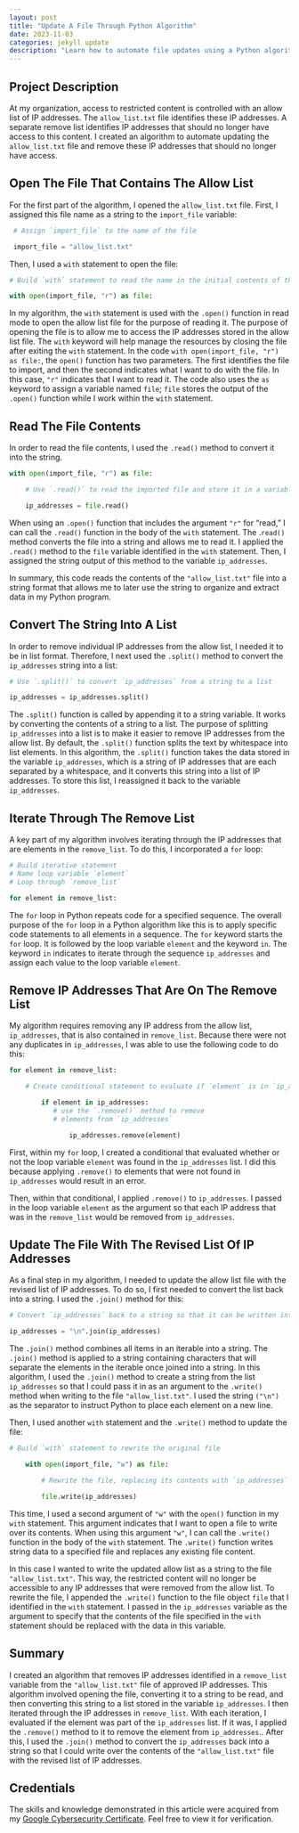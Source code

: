 ```yaml
---
layout: post
title: "Update A File Through Python Algorithm"
date: 2023-11-03
categories: jekyll update
description: "Learn how to automate file updates using a Python algorithm"
---
```


## Project Description

At my organization, access to restricted content is controlled with an allow list of IP addresses. The `allow_list.txt` file identifies these IP addresses. A separate remove list identifies IP addresses that should no longer have access to this content. I created an algorithm to automate updating the `allow_list.txt` file and remove these IP addresses that should no longer have access.

## Open The File That Contains The Allow List

For the first part of the algorithm, I opened the `allow_list.txt` file. First, I assigned this file name as a string to the `import_file` variable:

```python
 # Assign `import_file` to the name of the file

 import_file = "allow_list.txt"
```
Then, I used a `with` statement to open the file:

```python
# Build `with` statement to read the name in the initial contents of the file

with open(import_file, "r") as file:
```

In my algorithm, the `with` statement is used with the `.open()` function in read mode to open the allow list file for the purpose of reading it. The purpose of opening the file is to allow me to access the IP addresses stored in the allow list file. The `with` keyword will help manage the resources by closing the file after exiting the `with` statement. In the code `with open(import_file, "r") as file:`, the `open()` function has two parameters. The first identifies the file to import, and then the second indicates what I want to do with the file. In this case, `"r"` indicates that I want to read it. The code also uses the `as` keyword to assign a variable named `file`; `file` stores the output of the `.open()` function while I work within the `with` statement.

## Read The File Contents

In order to read the file contents, I used the `.read()` method to convert it into the string.

```python
with open(import_file, "r") as file:

    # Use `.read()` to read the imported file and store it in a variable named `ip_addresses`

    ip_addresses = file.read()
```

When using an `.open()` function that includes the argument `"r"` for “read,” I can call the `.read()` function in the body of the `with` statement. The .`read()` method converts the file into a string and allows me to read it. I applied the `.read()` method to the `file` variable identified in the `with` statement. Then, I assigned the string output of this method to the variable `ip_addresses`.

In summary, this code reads the contents of the `"allow_list.txt"` file into a string format that allows me to later use the string to organize and extract data in my Python program.

## Convert The String Into A List

In order to remove individual IP addresses from the allow list, I needed it to be in list format. Therefore, I next used the `.split()` method to convert the `ip_addresses` string into a list:

```python
# Use `.split()` to convert `ip_addresses` from a string to a list

ip_addresses = ip_addresses.split()
```

The `.split()` function is called by appending it to a string variable. It works by converting the contents of a string to a list. The purpose of splitting `ip_addresses` into a list is to make it easier to remove IP addresses from the allow list. By default, the `.split()` function splits the text by whitespace into list elements. In this algorithm, the `.split()` function takes the data stored in the variable `ip_addresses`, which is a string of IP addresses that are each separated by a whitespace, and it converts this string into a list of IP addresses. To store this list, I reassigned it back to the variable `ip_addresses`.

## Iterate Through The Remove List

A key part of my algorithm involves iterating through the IP addresses that are elements in the `remove_list`. To do this, I incorporated a `for` loop:

```python
# Build iterative statement
# Name loop variable `element`
# Loop through `remove_list`

for element in remove_list:
```

The `for` loop in Python repeats code for a specified sequence. The overall purpose of the `for` loop in a Python algorithm like this is to apply specific code statements to all elements in a sequence. The `for` keyword starts the `for` loop. It is followed by the loop variable `element` and the keyword `in`. The keyword `in` indicates to iterate through the sequence `ip_addresses` and assign each value to the loop variable `element`.

## Remove IP Addresses That Are On The Remove List

My algorithm requires removing any IP address from the allow list, `ip_addresses`, that is also contained in `remove_list`.  Because there were not any duplicates in `ip_addresses`, I was able to use the following code to do this:

```python
for element in remove_list:

    # Create conditional statement to evaluate if `element` is in `ip_addresses`

        if element in ip_addresses:
           # use the `.remove()` method to remove
           # elements from `ip_addresses`

               ip_addresses.remove(element)
```

First, within my `for` loop, I created a conditional that evaluated whether or not the loop variable `element` was found in the `ip_addresses` list. I did this because applying `.remove()` to elements that were not found in `ip_addresses` would result in an error.

Then, within that conditional, I applied `.remove()` to `ip_addresses`. I passed in the loop variable `element` as the argument so that each IP address that was in the `remove_list` would be removed from `ip_addresses`.

## Update The File With The Revised List Of IP Addresses

As a final step in my algorithm, I needed to update the allow list file with the revised list of IP addresses. To do so, I first needed to convert the list back into a string. I used the `.join()` method for this:

```python
# Convert `ip_addresses` back to a string so that it can be written into the text file

ip_addresses = "\n".join(ip_addresses)
```
The `.join()` method combines all items in an iterable into a string. The `.join()` method is applied to a string containing characters that will separate the elements in the iterable once joined into a string. In this algorithm, I used the `.join()` method to create a string from the list `ip_addresses` so that I could pass it in as an argument to the `.write()` method when writing to the file `"allow_list.txt"`. I used the string `("\n")` as the separator to instruct Python to place each element on a new line.

Then, I used another `with` statement and the `.write()` method to update the file:

```python
# Build `with` statement to rewrite the original file

    with open(import_file, "w") as file:

        # Rewrite the file, replacing its contents with `ip_addresses`

        file.write(ip_addresses)
```

This time, I used a second argument of `"w"` with the `open()` function in my `with` statement. This argument indicates that I want to open a file to write over its contents. When using this argument `"w"`, I can call the `.write()` function in the body of the `with` statement. The `.write()` function writes string data to a specified file and replaces any existing file content.

In this case I wanted to write the updated allow list as a string to the file `"allow_list.txt"`. This way, the restricted content will no longer be accessible to any IP addresses that were removed from the allow list. To rewrite the file, I appended the `.write()` function to the file object `file` that I identified in the `with` statement. I passed in the `ip_addresses` variable as the argument to specify that the contents of the file specified in the `with` statement should be replaced with the data in this variable.

## Summary

I created an algorithm that removes IP addresses identified in a `remove_list` variable from the `"allow_list.txt"` file of approved IP addresses. This algorithm involved opening the file, converting it to a string to be read, and then converting this string to a list stored in the variable `ip_addresses`. I then iterated through the IP addresses in `remove_list`. With each iteration, I evaluated if the element was part of the `ip_addresses` list. If it was, I applied the `.remove()` method to it to remove the element from `ip_addresses`.. After this, I used the `.join()` method to convert the `ip_addresses` back into a string so that I could write over the contents of the `"allow_list.txt"` file with the revised list of IP addresses.

## Credentials

The skills and knowledge demonstrated in this article were acquired from my <a href="https://www.coursera.org/account/accomplishments/specialization/certificate/AZYF4ATWUNXF" target="_blank">Google Cybersecurity Certificate</a>. Feel free to view it for verification.

